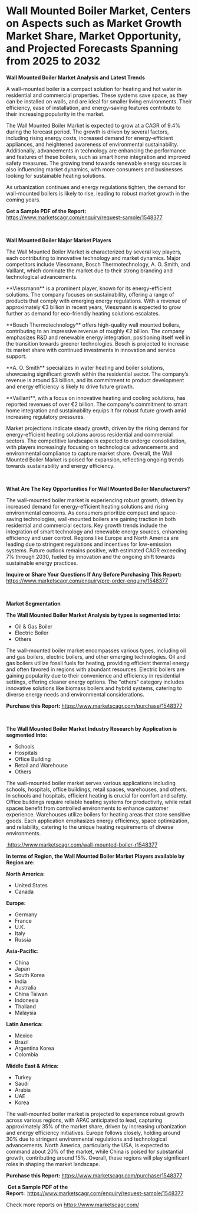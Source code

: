 <p><h1>Wall Mounted Boiler Market, Centers on Aspects such as Market Growth Market Share, Market Opportunity, and Projected Forecasts Spanning from 2025 to 2032</h1></p><p><strong>Wall Mounted Boiler Market Analysis and Latest Trends</strong></p>
<p><p>A wall-mounted boiler is a compact solution for heating and hot water in residential and commercial properties. These systems save space, as they can be installed on walls, and are ideal for smaller living environments. Their efficiency, ease of installation, and energy-saving features contribute to their increasing popularity in the market.</p><p>The Wall Mounted Boiler Market is expected to grow at a CAGR of 9.4% during the forecast period. The growth is driven by several factors, including rising energy costs, increased demand for energy-efficient appliances, and heightened awareness of environmental sustainability. Additionally, advancements in technology are enhancing the performance and features of these boilers, such as smart home integration and improved safety measures. The growing trend towards renewable energy sources is also influencing market dynamics, with more consumers and businesses looking for sustainable heating solutions. </p><p>As urbanization continues and energy regulations tighten, the demand for wall-mounted boilers is likely to rise, leading to robust market growth in the coming years.</p></p>
<p><strong>Get a Sample PDF of the Report:&nbsp;</strong> <a href="https://www.marketscagr.com/enquiry/request-sample/1548377?utm_campaign=3124&utm_medium=2&utm_source=Github&utm_content=ia&utm_term=01042025&utm_id=wall-mounted-boiler">https://www.marketscagr.com/enquiry/request-sample/1548377</a></p>
<p>&nbsp;</p>
<p><strong>Wall Mounted Boiler Major Market Players</strong></p>
<p><p>The Wall Mounted Boiler Market is characterized by several key players, each contributing to innovative technology and market dynamics. Major competitors include Viessmann, Bosch Thermotechnology, A. O. Smith, and Vaillant, which dominate the market due to their strong branding and technological advancements.</p><p>**Viessmann** is a prominent player, known for its energy-efficient solutions. The company focuses on sustainability, offering a range of products that comply with emerging energy regulations. With a revenue of approximately €3 billion in recent years, Viessmann is expected to grow further as demand for eco-friendly heating solutions escalates.</p><p>**Bosch Thermotechnology** offers high-quality wall mounted boilers, contributing to an impressive revenue of roughly €2 billion. The company emphasizes R&D and renewable energy integration, positioning itself well in the transition towards greener technologies. Bosch is projected to increase its market share with continued investments in innovation and service support.</p><p>**A. O. Smith** specializes in water heating and boiler solutions, showcasing significant growth within the residential sector. The company’s revenue is around $3 billion, and its commitment to product development and energy efficiency is likely to drive future growth.</p><p>**Vaillant**, with a focus on innovative heating and cooling solutions, has reported revenues of over €2 billion. The company's commitment to smart home integration and sustainability equips it for robust future growth amid increasing regulatory pressures.</p><p>Market projections indicate steady growth, driven by the rising demand for energy-efficient heating solutions across residential and commercial sectors. The competitive landscape is expected to undergo consolidation, with players increasingly focusing on technological advancements and environmental compliance to capture market share. Overall, the Wall Mounted Boiler Market is poised for expansion, reflecting ongoing trends towards sustainability and energy efficiency.</p></p>
<p>&nbsp;</p>
<p><strong>What Are The Key Opportunities For Wall Mounted Boiler Manufacturers?</strong></p>
<p><p>The wall-mounted boiler market is experiencing robust growth, driven by increased demand for energy-efficient heating solutions and rising environmental concerns. As consumers prioritize compact and space-saving technologies, wall-mounted boilers are gaining traction in both residential and commercial sectors. Key growth trends include the integration of smart technology and renewable energy sources, enhancing efficiency and user control. Regions like Europe and North America are leading due to stringent regulations and incentives for low-emission systems. Future outlook remains positive, with estimated CAGR exceeding 7% through 2030, fueled by innovation and the ongoing shift towards sustainable energy practices.</p></p>
<p><strong>Inquire or Share Your Questions If Any Before Purchasing This Report:</strong> <a href="https://www.marketscagr.com/enquiry/pre-order-enquiry/1548377?utm_campaign=3124&utm_medium=2&utm_source=Github&utm_content=ia&utm_term=01042025&utm_id=wall-mounted-boiler">https://www.marketscagr.com/enquiry/pre-order-enquiry/1548377</a></p>
<p>&nbsp;</p>
<p><strong>Market Segmentation</strong></p>
<p><strong>The Wall Mounted Boiler Market Analysis by types is segmented into:</strong></p>
<p><ul><li>Oil & Gas Boiler</li><li>Electric Boiler</li><li>Others</li></ul></p>
<p><p>The wall-mounted boiler market encompasses various types, including oil and gas boilers, electric boilers, and other emerging technologies. Oil and gas boilers utilize fossil fuels for heating, providing efficient thermal energy and often favored in regions with abundant resources. Electric boilers are gaining popularity due to their convenience and efficiency in residential settings, offering cleaner energy options. The "others" category includes innovative solutions like biomass boilers and hybrid systems, catering to diverse energy needs and environmental considerations.</p></p>
<p><strong>Purchase this Report:&nbsp;</strong><a href="https://www.marketscagr.com/purchase/1548377?utm_campaign=3124&utm_medium=2&utm_source=Github&utm_content=ia&utm_term=01042025&utm_id=wall-mounted-boiler">https://www.marketscagr.com/purchase/1548377</a></p>
<p>&nbsp;</p>
<p><strong>The Wall Mounted Boiler Market Industry Research by Application is segmented into:</strong></p>
<p><ul><li>Schools</li><li>Hospitals</li><li>Office Building</li><li>Retail and Warehouse</li><li>Others</li></ul></p>
<p><p>The wall-mounted boiler market serves various applications including schools, hospitals, office buildings, retail spaces, warehouses, and others. In schools and hospitals, efficient heating is crucial for comfort and safety. Office buildings require reliable heating systems for productivity, while retail spaces benefit from controlled environments to enhance customer experience. Warehouses utilize boilers for heating areas that store sensitive goods. Each application emphasizes energy efficiency, space optimization, and reliability, catering to the unique heating requirements of diverse environments.</p></p>
<p><a href="https://www.marketscagr.com/wall-mounted-boiler-r1548377?utm_campaign=3124&utm_medium=2&utm_source=Github&utm_content=ia&utm_term=01042025&utm_id=wall-mounted-boiler">&nbsp;https://www.marketscagr.com/wall-mounted-boiler-r1548377</a></p>
<p><strong>In terms of Region, the Wall Mounted Boiler Market Players available by Region are:</strong></p>
<p>
    <p> <strong> North America: </strong>
        <ul>
            <li>United States</li>
            <li>Canada</li>
        </ul>
        </p> 
    <p> <strong> Europe: </strong>
        <ul>
            <li>Germany</li>
            <li>France</li>
            <li>U.K.</li>
            <li>Italy</li>
            <li>Russia</li>
        </ul>
        </p> 
    <p> <strong> Asia-Pacific: </strong>
        <ul>
            <li>China</li>
            <li>Japan</li>
            <li>South Korea</li>
            <li>India</li>
            <li>Australia</li>
            <li>China Taiwan</li>
            <li>Indonesia</li>
            <li>Thailand</li>
            <li>Malaysia</li>
        </ul>
        </p> 
    <p> <strong> Latin America: </strong>
        <ul>
            <li>Mexico</li>
            <li>Brazil</li>
            <li>Argentina Korea</li>
            <li>Colombia</li>
        </ul>
        </p> 
    <p> <strong> Middle East & Africa: </strong>
        <ul>
            <li>Turkey</li>
            <li>Saudi</li>
            <li>Arabia</li>
            <li>UAE</li>
            <li>Korea</li>
        </ul>
    </p>
    </p>
<p><p>The wall-mounted boiler market is projected to experience robust growth across various regions, with APAC anticipated to lead, capturing approximately 35% of the market share, driven by increasing urbanization and energy efficiency initiatives. Europe follows closely, holding around 30% due to stringent environmental regulations and technological advancements. North America, particularly the USA, is expected to command about 20% of the market, while China is poised for substantial growth, contributing around 15%. Overall, these regions will play significant roles in shaping the market landscape.</p></p>
<p><strong>Purchase this Report: </strong><a href="https://www.marketscagr.com/purchase/1548377?utm_campaign=3124&utm_medium=2&utm_source=Github&utm_content=ia&utm_term=01042025&utm_id=wall-mounted-boiler">https://www.marketscagr.com/purchase/1548377</a></p>
<p>&nbsp;<strong>Get a Sample PDF of the Report:&nbsp;&nbsp;</strong><a href="https://www.marketscagr.com/enquiry/request-sample/1548377?utm_campaign=3124&utm_medium=2&utm_source=Github&utm_content=ia&utm_term=01042025&utm_id=wall-mounted-boiler">https://www.marketscagr.com/enquiry/request-sample/1548377</a></p>
<p><strong></strong></p>
<p>Check more reports on <a href="https://www.marketscagr.com/?utm_campaign=3124&utm_medium=2&utm_source=Github&utm_content=ia&utm_term=01042025&utm_id=wall-mounted-boiler">https://www.marketscagr.com/</a></p>